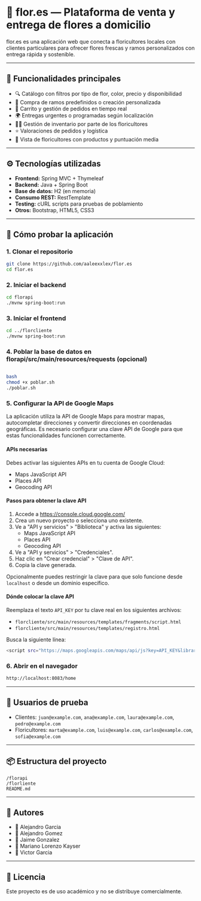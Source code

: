 
# 🌸 flor.es — Plataforma de venta y entrega de flores a domicilio

flor.es es una aplicación web que conecta a floricultores locales con clientes particulares para ofrecer flores frescas y ramos personalizados con entrega rápida y sostenible.

---

## 🚀 Funcionalidades principales

- 🔍 Catálogo con filtros por tipo de flor, color, precio y disponibilidad
- 💐 Compra de ramos predefinidos o creación personalizada
- 🛒 Carrito y gestión de pedidos en tiempo real
- 🌍 Entregas urgentes o programadas según localización
- 🧑‍🌾 Gestión de inventario por parte de los floricultores
- ⭐ Valoraciones de pedidos y logística
- 🧾 Vista de floricultores con productos y puntuación media

---

## ⚙️ Tecnologías utilizadas

- **Frontend:** Spring MVC + Thymeleaf
- **Backend:** Java + Spring Boot
- **Base de datos:** H2 (en memoria)
- **Consumo REST:** RestTemplate
- **Testing:** cURL scripts para pruebas de poblamiento
- **Otros:** Bootstrap, HTML5, CSS3

---

## 🧪 Cómo probar la aplicación

### 1. Clonar el repositorio

```bash
git clone https://github.com/aaleexxlex/flor.es
cd flor.es
```

### 2. Iniciar el backend

```bash
cd florapi
./mvnw spring-boot:run
```

### 3. Iniciar el frontend

```bash
cd ../florcliente
./mvnw spring-boot:run
```

### 4. Poblar la base de datos en florapi/src/main/resources/requests (opcional)

```bash

bash
chmod +x poblar.sh
./poblar.sh
```
### 5. Configurar la API de Google Maps

La aplicación utiliza la API de Google Maps para mostrar mapas, autocompletar direcciones y convertir direcciones en coordenadas geográficas. Es necesario configurar una clave API de Google para que estas funcionalidades funcionen correctamente.

#### APIs necesarias

Debes activar las siguientes APIs en tu cuenta de Google Cloud:

- Maps JavaScript API
- Places API
- Geocoding API

#### Pasos para obtener la clave API

1. Accede a https://console.cloud.google.com/
2. Crea un nuevo proyecto o selecciona uno existente.
3. Ve a "API y servicios" > "Biblioteca" y activa las siguientes:
   - Maps JavaScript API
   - Places API
   - Geocoding API
4. Ve a "API y servicios" > "Credenciales".
5. Haz clic en "Crear credencial" > "Clave de API".
6. Copia la clave generada.

Opcionalmente puedes restringir la clave para que solo funcione desde `localhost` o desde un dominio específico.

#### Dónde colocar la clave API

Reemplaza el texto `API_KEY` por tu clave real en los siguientes archivos:

- `florcliente/src/main/resources/templates/fragments/script.html`
- `florcliente/src/main/resources/templates/registro.html`

Busca la siguiente línea:

```bash
<script src="https://maps.googleapis.com/maps/api/js?key=API_KEY&libraries=places"></script>
```
### 6. Abrir en el navegador

```bash
http://localhost:8083/home
```

---

## 🔑 Usuarios de prueba

- Clientes: `juan@example.com`, `ana@example.com`, `laura@example.com`, `pedro@example.com`
- Floricultores: `marta@example.com`, `luis@example.com`, `carlos@example.com`, `sofia@example.com`

---

## 📦 Estructura del proyecto

```
/florapi
/florliente
README.md
```

---

## 🧠 Autores

- 👤 Alejandro Garcia
- 👤 Alejandro Gomez
- 👤 Jaime Gonzalez
- 👤 Mariano Lorenzo Kayser
- 👤 Victor Garcia

---

## 📄 Licencia

Este proyecto es de uso académico y no se distribuye comercialmente.
